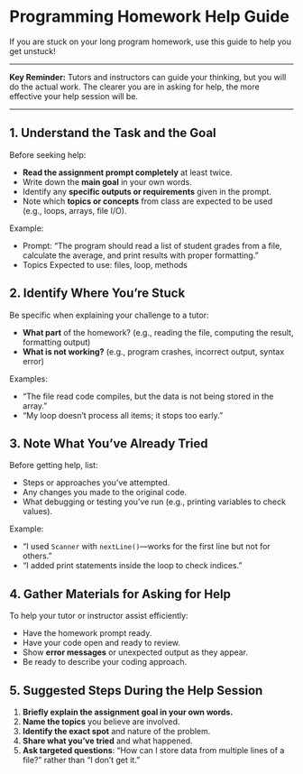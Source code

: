 # Programming Homework Help Guide

If you are stuck on your long program homework, use this guide to help you get unstuck!
***
**Key Reminder:** Tutors and instructors can guide your thinking, but you will do the actual work. The clearer you are in asking for help, the more effective your help session will be.
***

## 1. Understand the Task and the Goal

Before seeking help:

- **Read the assignment prompt completely** at least twice.
- Write down the **main goal** in your own words.
- Identify any **specific outputs or requirements** given in the prompt.
- Note which **topics or concepts** from class are expected to be used (e.g., loops, arrays, file I/O).

Example: 

- Prompt: “The program should read a list of student grades from a file, calculate the average, and print results with proper formatting.”
- Topics Expected to use: files, loop, methods

  
## 2. Identify Where You’re Stuck

Be specific when explaining your challenge to a tutor:

- **What part** of the homework? (e.g., reading the file, computing the result, formatting output)
- **What is not working?** (e.g., program crashes, incorrect output, syntax error)

Examples:

- “The file read code compiles, but the data is not being stored in the array.”
- “My loop doesn’t process all items; it stops too early.”


## 3. Note What You’ve Already Tried

Before getting help, list:

- Steps or approaches you’ve attempted.
- Any changes you made to the original code.
- What debugging or testing you’ve run (e.g., printing variables to check values).

Example:

- “I used `Scanner` with `nextLine()`—works for the first line but not for others.”
- “I added print statements inside the loop to check indices.”


## 4. Gather Materials for Asking for Help

To help your tutor or instructor assist efficiently:

- Have the homework prompt ready.
- Have your code open and ready to review.
- Show **error messages** or unexpected output as they appear.
- Be ready to describe your coding approach.


## 5. Suggested Steps During the Help Session

1. **Briefly explain the assignment goal in your own words.**
2. **Name the topics** you believe are involved.
3. **Identify the exact spot** and nature of the problem.
4. **Share what you’ve tried** and what happened.
5. **Ask targeted questions**: “How can I store data from multiple lines of a file?” rather than “I don’t get it.”
